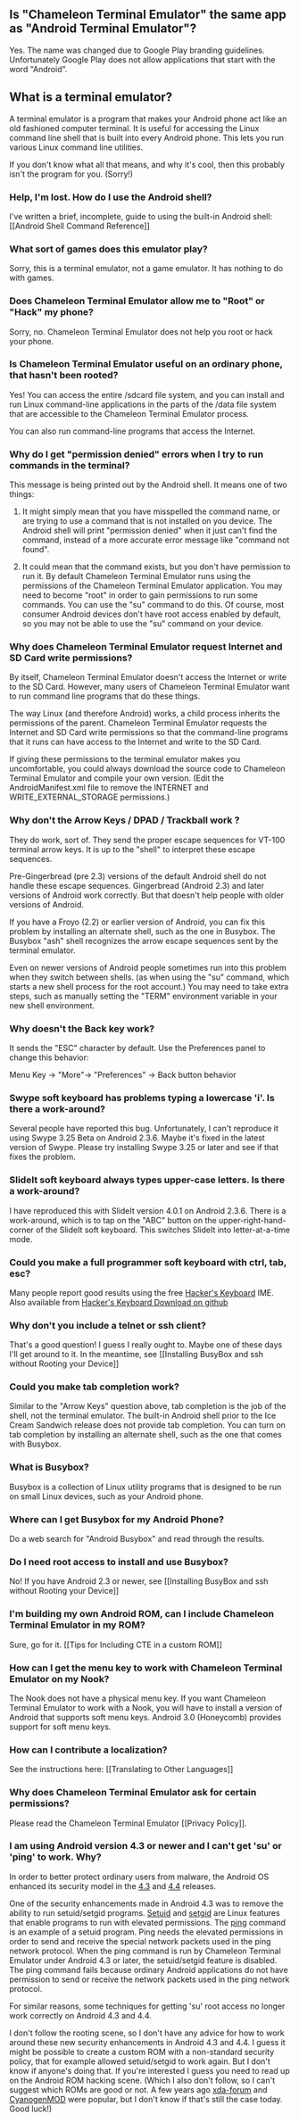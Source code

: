 ## Is "Chameleon Terminal Emulator" the same app as "Android Terminal Emulator"?

Yes. The name was changed due to Google Play branding guidelines. Unfortunately Google Play does not
allow applications that start with the word "Android".

## What is a terminal emulator?

A terminal emulator is a program that makes your Android phone act like an old fashioned computer terminal. It is useful for accessing the Linux command line shell that is built into every Android phone. This lets you run various Linux command line utilities.

If you don't know what all that means, and why it's cool, then this probably isn't the program for you. (Sorry!)

### Help, I'm lost. How do I use the Android shell?

I've written a brief, incomplete, guide to using the built-in Android shell: [[Android Shell Command Reference]]

### What sort of games does this emulator play?

Sorry, this is a terminal emulator, not a game emulator. It has nothing to do with games.

### Does Chameleon Terminal Emulator allow me to "Root" or "Hack" my phone?

Sorry, no. Chameleon Terminal Emulator does not help you root or hack your phone.

### Is Chameleon Terminal Emulator useful on an ordinary phone, that hasn't been rooted?

Yes! You can access the entire /sdcard file system, and you can install and run Linux command-line applications in the parts of the /data file system that are accessible to the Chameleon Terminal Emulator process.

You can also run command-line programs that access the Internet.

### Why do I get "permission denied" errors when I try to run commands in the terminal?

This message is being printed out by the Android shell. It means one of two things:

1. It might simply mean that you have misspelled the command name, or are trying to use a command that is not installed on you device. The Android shell will print "permission denied" when it just can't find the command, instead of a more accurate error message like "command not found".

2. It could mean that the command exists, but you don't have permission to run it. By default Chameleon Terminal Emulator runs using the permissions of the Chameleon Terminal Emulator application. You may need to become "root" in order to gain permissions to run some commands. You can use the "su" command to do this. Of course, most consumer Android devices don't have root access enabled by default, so you may not be able to use the "su" command on your device.

### Why does Chameleon Terminal Emulator request Internet and SD Card write permissions?

By itself, Chameleon Terminal Emulator doesn't access the Internet or write to the SD Card. However, many users of Chameleon Terminal Emulator want to run command line programs that do these things.

The way Linux (and therefore Android) works, a child process inherits the permissions of the parent. Chameleon Terminal Emulator requests the Internet and SD Card write permissions so that the command-line programs that it runs can have access to the Internet and write to the SD Card.

If giving these permissions to the terminal emulator makes you uncomfortable, you could always download the source code to Chameleon Terminal Emulator and compile your own version. (Edit the AndroidManifest.xml file to remove the INTERNET and WRITE_EXTERNAL_STORAGE permissions.)

### Why don't the Arrow Keys / DPAD / Trackball work ?
They do work, sort of. They send the proper escape sequences for VT-100 terminal arrow keys. It is up to
the "shell" to interpret these escape sequences.

Pre-Gingerbread (pre 2.3) versions of the default Android shell do not handle these escape sequences.  Gingerbread (Android 2.3) and later versions of Android work correctly. But that doesn't help people with older versions of Android.

If you have a Froyo (2.2) or earlier version of Android, you can fix this problem by installing an alternate shell, such as the one in Busybox. The Busybox "ash" shell recognizes the arrow escape sequences sent by the terminal emulator.

Even on newer versions of Android people sometimes run into this problem when they switch between shells.
(as when using the "su" command, which starts a new shell process for the root account.) You may need to
take extra steps, such as manually setting the "TERM" environment variable in your new shell environment.

### Why doesn't the Back key work?

It sends the "ESC" character by default. Use the Preferences panel to change this behavior:

Menu Key -> "More"-> "Preferences" -> Back button behavior 

### Swype soft keyboard has problems typing a lowercase 'i'. Is there a work-around?

Several people have reported this bug. Unfortunately, I can't reproduce it using Swype 3.25 Beta on Android 2.3.6. Maybe it's fixed in the latest version of Swype. Please try installing Swype 3.25 or later and see if that fixes the problem.

### SlideIt soft keyboard always types upper-case letters. Is there a work-around?

I have reproduced this with SlideIt version 4.0.1 on Android 2.3.6. There is a work-around, which is to tap on the "ABC" button on the upper-right-hand-corner of the SlideIt soft keyboard. This switches SlideIt into letter-at-a-time mode.

### Could you make a full programmer soft keyboard with ctrl, tab, esc?

Many people report good results using the free [Hacker's Keyboard](https://market.android.com/details?id=org.pocketworkstation.pckeyboard) IME. Also available from [Hacker's Keyboard Download on github](http://code.google.com/p/hackerskeyboard/downloads/list)

### Why don't you include a telnet or ssh client?
That's a good question! I guess I really ought to. Maybe one of these days I'll get around to it. In the meantime, see [[Installing BusyBox and ssh without Rooting your Device]]

### Could you make tab completion work?
Similar to the "Arrow Keys" question above, tab completion is the job of the shell, not the terminal emulator. The built-in Android shell prior to the Ice Cream Sandwich release does not provide tab completion. You can turn on tab completion by installing an alternate shell, such as the one that comes with Busybox.

### What is Busybox?
Busybox is a collection of Linux utility programs that is designed to be run on small Linux devices, such as your Android phone.

### Where can I get Busybox for my Android Phone?
Do a web search for "Android Busybox" and read through the results.

### Do I need root access to install and use Busybox?
No! If you have Android 2.3 or newer, see [[Installing BusyBox and ssh without Rooting your Device]]

### I'm building my own Android ROM, can I include Chameleon Terminal Emulator in my ROM?

Sure, go for it. [[Tips for Including CTE in a custom ROM]]

### How can I get the menu key to work with Chameleon Terminal Emulator on my Nook?

The Nook does not have a physical menu key. If you want Chameleon Terminal Emulator to work with a Nook, you will have to install a version of Android that supports soft menu keys. Android 3.0 (Honeycomb) provides support for soft menu keys.

### How can I contribute a localization?

See the instructions here: [[Translating to Other Languages]]

### Why does Chameleon Terminal Emulator ask for certain permissions?

Please read the Chameleon Terminal Emulator [[Privacy Policy]].

### I am using Android version 4.3 or newer and I can't get 'su' or 'ping' to work. Why?

In order to better protect ordinary users from malware, the Android OS enhanced its security model in the
[4.3](http://source.android.com/devices/tech/security/enhancements43.html) and
[4.4](http://source.android.com/devices/tech/security/enhancements44.html) releases.

One of the security enhancements made in Android 4.3 was to remove the ability to run setuid/setgid programs.
[Setuid](http://linux.die.net/man/2/setuid) and [setgid](http://linux.die.net/man/2/setgid) are Linux
features that enable programs to run with elevated permissions. The
[ping](http://linux.die.net/man/8/ping) command is an example of a setuid program.
Ping needs the elevated permissions in order to send and
receive the special network packets used in the ping network protocol. When the ping command is run by
Chameleon Terminal Emulator under Android 4.3 or later, the setuid/setgid feature is disabled. The
ping command fails because ordinary Android applications do not have permission to send or receive
the network packets used in the ping network protocol.

For similar reasons, some techniques for getting 'su' root access no longer work correctly on Android 4.3
and 4.4.

I don't follow the rooting scene, so I don't have any advice for how to work around these new security
enhancements in Android 4.3 and 4.4. I guess it might be possible to create a custom ROM with a non-standard
security policy, that for example allowed setuid/setgid to work again. But I don't know if anyone's doing that. If you're interested I guess you need to read up on the Android ROM hacking scene. (Which I also don't
follow, so I can't suggest which ROMs are good or not. A few years ago
[xda-forum](http://forum.xda-developers.com/) and [CyanogenMOD](http://www.cyanogenmod.org/) were popular,
but I don't know if that's still the case today. Good luck!)
